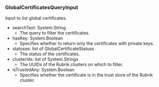 ### GlobalCertificatesQueryInput
Input to list global certificates.

- searchText: System.String
  - The query to filter the certificates.
- hasKey: System.Boolean
  - Specifies whether to return only the certificates with private keys.
- statuses: list of GlobalCertificateStatuss
  - The status of the certificates.
- clusterIds: list of System.Strings
  - The UUIDs of the Rubrik clusters on which to filter.
- isTrustedAny: System.Boolean
  - Specifies whether the certificate is in the trust store of the Rubrik cluster.

